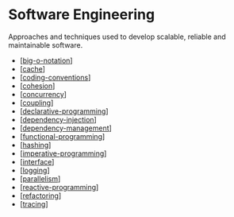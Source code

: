 # Software Engineering

Approaches and techniques used to develop scalable, reliable and maintainable software.

- [[big-o-notation]]
- [[cache]]
- [[coding-conventions]]
- [[cohesion]]
- [[concurrency]]
- [[coupling]]
- [[declarative-programming]]
- [[dependency-injection]]
- [[dependency-management]]
- [[functional-programming]]
- [[hashing]]
- [[imperative-programming]]
- [[interface]]
- [[logging]]
- [[parallelism]]
- [[reactive-programming]]
- [[refactoring]]
- [[tracing]]

[//begin]: # "Autogenerated link references for markdown compatibility"
[big-o-notation]: software-engineering/big-o-notation "Big-O notation"
[cache]: software-engineering/cache "Cache"
[coding-conventions]: software-engineering/coding-conventions "Coding Conventions"
[cohesion]: software-engineering/cohesion "Cohesion"
[concurrency]: software-engineering/concurrency "Concurrency (Computer Science)"
[coupling]: software-engineering/coupling "Coupling"
[dependency-injection]: software-engineering/dependency-injection "Dependency Injection"
[dependency-management]: software-engineering/dependency-management "Dependencies Management"
[hashing]: software-engineering/hashing "Hashing"
[interface]: software-engineering/interface "Interface"
[parallelism]: software-engineering/parallelism "Parallelism"
[refactoring]: software-engineering/refactoring "Refactoring"
[declarative-programming]: software-engineering/declarative-programming "Declarative Programming"
[functional-programming]: software-engineering/functional-programming "Functional Programming"
[imperative-programming]: software-engineering/imperative-programming "Imperative Programming"
[reactive-programming]: software-engineering/reactive-programming "Reactive Programming"
[logging]: software-engineering/logging "Logging"
[tracing]: software-engineering/tracing "Tracing"
[//end]: # "Autogenerated link references"
